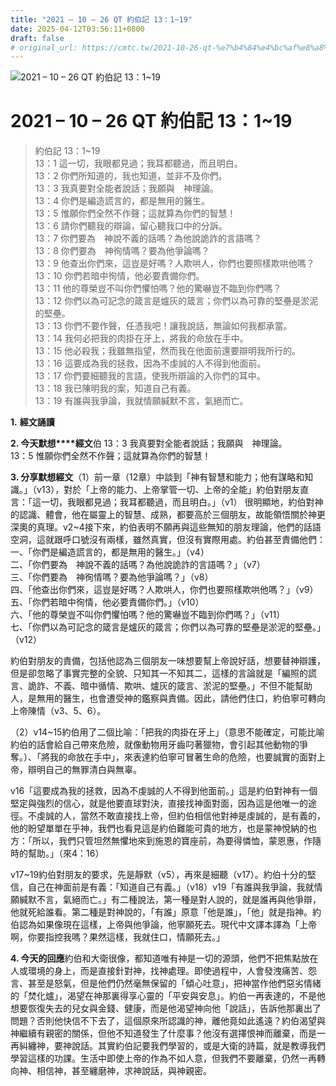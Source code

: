 ```yaml
---
title: "2021 – 10 – 26 QT 約伯記 13：1~19"
date: 2025-04-12T03:56:11+0800
draft: false
# original_url: https://cmtc.tw/2021-10-26-qt-%e7%b4%84%e4%bc%af%e8%a8%98-13%ef%bc%9a119
---
```


![2021 – 10 – 26 QT 約伯記 13：1\~19](/images/qt.jpg   "2021 – 10 – 26 QT 約伯記 13：1\~19")

# 2021 – 10 – 26 QT 約伯記 13：1\~19

> 約伯記 13：1\~19  
> 13：1 這一切，我眼都見過；我耳都聽過，而且明白。  
> 13：2 你們所知道的，我也知道，並非不及你們。  
> 13：3 我真要對全能者說話；我願與　神理論。  
> 13：4 你們是編造謊言的，都是無用的醫生。  
> 13：5 惟願你們全然不作聲；這就算為你們的智慧！  
> 13：6 請你們聽我的辯論，留心聽我口中的分訴。  
> 13：7 你們要為　神說不義的話嗎？為他說詭詐的言語嗎？  
> 13：8 你們要為　神徇情嗎？要為他爭論嗎？  
> 13：9 他查出你們來，這豈是好嗎？人欺哄人，你們也要照樣欺哄他嗎？  
> 13：10 你們若暗中徇情，他必要責備你們。  
> 13：11 他的尊榮豈不叫你們懼怕嗎？他的驚嚇豈不臨到你們嗎？  
> 13：12 你們以為可記念的箴言是爐灰的箴言；你們以為可靠的堅壘是淤泥的堅壘。  
> 13：13 你們不要作聲，任憑我吧！讓我說話，無論如何我都承當。  
> 13：14 我何必把我的肉掛在牙上，將我的命放在手中。  
> 13：15 他必殺我；我雖無指望，然而我在他面前還要辯明我所行的。  
> 13：16 這要成為我的拯救，因為不虔誠的人不得到他面前。  
> 13：17 你們要細聽我的言語，使我所辯論的入你們的耳中。  
> 13：18 我已陳明我的案，知道自己有義。  
> 13：19 有誰與我爭論，我就情願緘默不言，氣絕而亡。

**1.** **經文誦讀**

**2. 今天默想****經文**伯 13：3 我真要對全能者說話；我願與　神理論。  
13：5 惟願你們全然不作聲；這就算為你們的智慧！

**3. 分享默想經文**（1）前一章（12章）中談到「神有智慧和能力；他有謀略和知識。」（v13），對於「上帝的能力、上帝掌管一切、上帝的全能」約伯對朋友直言：「這一切，我眼都見過；我耳都聽過，而且明白。」（v1） 很明顯地，約伯對神的認識、體會，他在屬靈上的智慧、成熟，都要高於三個朋友，故能領悟關於神更深奧的真理。v2\~4接下來，約伯表明不願再與這些無知的朋友理論，他們的話語空洞，這就跟呼口號沒有兩樣，雖然真實，但沒有實際用處。約伯甚至責備他們：  
一、「你們是編造謊言的，都是無用的醫生。」（v4）  
二、「你們要為　神說不義的話嗎？為他說詭詐的言語嗎？」（v7）  
三、「你們要為　神徇情嗎？要為他爭論嗎？」（v8）  
四、「他查出你們來，這豈是好嗎？人欺哄人，你們也要照樣欺哄他嗎？」（v9）  
五、「你們若暗中徇情，他必要責備你們。」（v10）  
六、「他的尊榮豈不叫你們懼怕嗎？他的驚嚇豈不臨到你們嗎？」（v11）  
七、「你們以為可記念的箴言是爐灰的箴言；你們以為可靠的堅壘是淤泥的堅壘。」（v12）

約伯對朋友的責備，包括他認為三個朋友一味想要幫上帝說好話，想要替神辯護，但是卻忽略了事實完整的全貌、只知其一不知其二，這樣的言論就是「編照的謊言、詭詐、不義、暗中循情、欺哄、爐灰的箴言、淤泥的堅壘。」不但不能幫助人，是無用的醫生，也會遭受神的鑑察與責備。因此，請他們住口，約伯寧可轉向上帝陳情（v3、5、6）。

（2）v14\~15約伯用了二個比喻：「把我的肉掛在牙上」（意思不能確定，可能比喻約伯的話會給自己帶來危險，就像動物用牙齒叼著獵物，會引起其他動物的爭奪。）、「將我的命放在手中」，來表達約伯寧可冒著生命的危險，也要誠實的面對上帝，辯明自己的無罪清白與無辜。

v16「這要成為我的拯救，因為不虔誠的人不得到他面前。」這是約伯對神有一個堅定與強烈的信心，就是他要直球對決，直接找神面對面，因為這是他唯一的途徑。不虔誠的人，當然不敢直接找上帝，但約伯相信他對神是虔誠的，是有義的，他的盼望單單在乎神，我們也看見這是約伯難能可貴的地方，也是蒙神悅納的也方：「所以，我們只管坦然無懼地來到施恩的寶座前，為要得憐恤，蒙恩惠，作隨時的幫助。」（來4：16）

v17\~19約伯對朋友的要求，先是靜默（v5），再來是細聽（v17）。約伯十分的堅信，自己在神面前是有義：「知道自己有義。」（v18）v19「有誰與我爭論，我就情願緘默不言，氣絕而亡。」有二種說法，第一種是對人說的，就是誰再與他爭辯，他就死給誰看。第二種是對神說的，「有誰」原意「他是誰」，「他」就是指神。約伯認為如果像現在這樣，上帝與他爭論，他寧願死去。現代中文譯本譯為「上帝啊，你要指控我嗎？果然這樣，我就住口，情願死去。」

**4. 今天的回應**約伯和大衛很像，都知道唯有神是一切的源頭，他們不把焦點放在人或環境的身上，而是直接針對神，找神處理。即使過程中，人會發洩痛苦、怨言、甚至是怒氣，但是他們仍然毫無保留的「傾心吐意」，把神當作他們惡劣情緒的「焚化爐」，渴望在神那裏得享心靈的「平安與安息」。約伯一再表達的，不是他想要恢復失去的兒女與金錢、健康，而是他渴望神向他「說話」，告訴他那裏出了問題？否則他快信不下去了，這個原來所認識的神，離他竟如此遙遠？約伯渴望與神繼續有親密的關係，但他不知道發生了什麼事？他沒有選擇恨神而離棄，而是一再糾纏神，要神說話。其實約伯記要我們學習的，或是大衛的詩篇，就是教導我們學習這樣的功課。生活中即使上帝的作為不如人意，但我們不要離棄，仍然一再轉向神、相信神，甚至纏磨神，求神說話，與神親密。